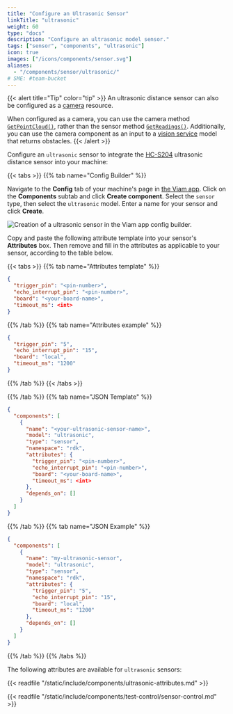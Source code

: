 ```yaml
---
title: "Configure an Ultrasonic Sensor"
linkTitle: "ultrasonic"
weight: 60
type: "docs"
description: "Configure an ultrasonic model sensor."
tags: ["sensor", "components", "ultrasonic"]
icon: true
images: ["/icons/components/sensor.svg"]
aliases:
  - "/components/sensor/ultrasonic/"
# SME: #team-bucket
---
```


{{< alert title="Tip" color="tip" >}}
An ultrasonic distance sensor can also be configured as a [camera](/components/camera/) resource.

When configured as a camera, you can use the camera method [`GetPointCloud()`](/components/camera/#getpointcloud), rather than the sensor method [`GetReadings()`](/components/sensor/#getreadings).
Additionally, you can use the camera component as an input to a [vision service](/ml/vision/) model that returns obstacles.
{{< /alert >}}

Configure an `ultrasonic` sensor to integrate the [HC-S204](https://www.sparkfun.com/products/15569) ultrasonic distance sensor into your machine:

{{< tabs >}}
{{% tab name="Config Builder" %}}

Navigate to the **Config** tab of your machine's page in [the Viam app](https://app.viam.com).
Click on the **Components** subtab and click **Create component**.
Select the `sensor` type, then select the `ultrasonic` model.
Enter a name for your sensor and click **Create**.

![Creation of a ultrasonic sensor in the Viam app config builder.](/components/sensor/ultrasonic-sensor-ui-config.png)

Copy and paste the following attribute template into your sensor's **Attributes** box.
Then remove and fill in the attributes as applicable to your sensor, according to the table below.

{{< tabs >}}
{{% tab name="Attributes template" %}}

```json {class="line-numbers linkable-line-numbers"}
{
  "trigger_pin": "<pin-number>",
  "echo_interrupt_pin": "<pin-number>",
  "board": "<your-board-name>",
  "timeout_ms": <int>
}
```

{{% /tab %}}
{{% tab name="Attributes example" %}}

```json {class="line-numbers linkable-line-numbers"}
{
  "trigger_pin": "5",
  "echo_interrupt_pin": "15",
  "board": "local",
  "timeout_ms": "1200"
}
```

{{% /tab %}}
{{< /tabs >}}

{{% /tab %}}
{{% tab name="JSON Template" %}}

```json {class="line-numbers linkable-line-numbers"}
{
  "components": [
    {
      "name": "<your-ultrasonic-sensor-name>",
      "model": "ultrasonic",
      "type": "sensor",
      "namespace": "rdk",
      "attributes": {
        "trigger_pin": "<pin-number>",
        "echo_interrupt_pin": "<pin-number>",
        "board": "<your-board-name>",
        "timeout_ms": <int>
      },
      "depends_on": []
    }
  ]
}
```

{{% /tab %}}
{{% tab name="JSON Example" %}}

```json {class="line-numbers linkable-line-numbers"}
{
  "components": [
    {
      "name": "my-ultrasonic-sensor",
      "model": "ultrasonic",
      "type": "sensor",
      "namespace": "rdk",
      "attributes": {
        "trigger_pin": "5",
        "echo_interrupt_pin": "15",
        "board": "local",
        "timeout_ms": "1200"
      },
      "depends_on": []
    }
  ]
}
```

{{% /tab %}}
{{% /tabs %}}

The following attributes are available for `ultrasonic` sensors:

{{< readfile "/static/include/components/ultrasonic-attributes.md" >}}

{{< readfile "/static/include/components/test-control/sensor-control.md" >}}
